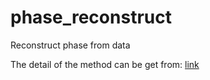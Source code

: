 # phase_reconstruct
 Reconstruct phase from data



The detail of the method can be get from: [link](https://journals.aps.org/pre/abstract/10.1103/PhysRevE.77.066205)